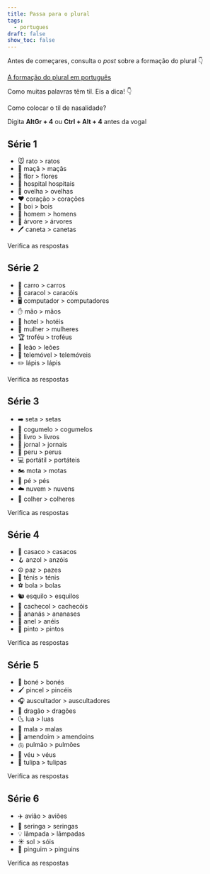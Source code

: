 ```yaml
---
title: Passa para o plural
tags:
  - portugues
draft: false
show_toc: false
---
```

Antes de começares, consulta o *post* sobre a formação do plural 👇

[A formação do plural em português
](https://laurarubio.net/posts/a-formacao-do-plural-em-portugues/)


Como muitas palavras têm til. Eis a dica!  👇

<article> 
Como colocar o til de nasalidade?

Digita **AltGr + 4** ou **Ctrl + Alt + 4** antes da vogal
</article>

## Série 1
- <e-moji>🐭</e-moji> rato > <e-answer readonly>ratos</e-answer>
- <e-moji>🍏</e-moji> maçã > <e-answer>maçãs</e-answer>
- <e-moji>🌸</e-moji> flor > <e-answer>flores</e-answer>
- <e-moji>🏥</e-moji> hospital <e-answer>hospitais</e-answer>
- <e-moji>🐑</e-moji> ovelha > <e-answer>ovelhas</e-answer>
- <e-moji>❤️</e-moji> coração > <e-answer>corações</e-answer>
- <e-moji>🐂</e-moji> boi > <e-answer>bois</e-answer>
- <e-moji>👨</e-moji> homem > <e-answer>homens</e-answer>
- <e-moji>🌳</e-moji> árvore > <e-answer>árvores</e-answer>
- <e-moji>🖊️</e-moji> caneta > <e-answer>canetas</e-answer> 

<e-validate>Verifica as respostas</e-validate>

## Série 2
- <e-moji>🚗</e-moji> carro > <e-answer>carros</e-answer>
- <e-moji>🐌</e-moji> caracol > <e-answer>caracóis</e-answer>
- <e-moji>🖥️</e-moji> computador > <e-answer>computadores</e-answer>
- <e-moji>✋</e-moji> mão > <e-answer>mãos</e-answer>
- <e-moji>🏨</e-moji> hotel > <e-answer>hotéis</e-answer>
- <e-moji>👩</e-moji> mulher > <e-answer>mulheres</e-answer>
- <e-moji>🏆</e-moji> troféu > <e-answer>troféus</e-answer>
- <e-moji>🦁</e-moji> leão > <e-answer>leões</e-answer>
- <e-moji>📱</e-moji> telemóvel > <e-answer>telemóveis</e-answer>
- <e-moji>✏️</e-moji> lápis > <e-answer>lápis</e-answer>

<e-validate>Verifica as respostas</e-validate>

## Série 3
- <e-moji>➡️</e-moji> seta >  <e-answer>setas</e-answer>
- <e-moji>🍄</e-moji> cogumelo > <e-answer>cogumelos</e-answer>
- <e-moji>📗</e-moji> livro > <e-answer>livros</e-answer>
- <e-moji>📰</e-moji> jornal > <e-answer>jornais</e-answer>
- <e-moji>🦃</e-moji> peru > <e-answer>perus</e-answer>
- <e-moji>💻</e-moji> portátil > <e-answer>portáteis</e-answer>
- <e-moji>🏍️</e-moji> mota > <e-answer>motas</e-answer>
- <e-moji>🦶</e-moji> pé >  <e-answer>pés</e-answer>
- <e-moji>☁️</e-moji> nuvem > <e-answer>nuvens</e-answer>
- <e-moji>🥄</e-moji> colher > <e-answer>colheres</e-answer>

<e-validate>Verifica as respostas</e-validate>

## Série 4
- <e-moji>🧥</e-moji> casaco > <e-answer>casacos</e-answer>
- <e-moji>🪝</e-moji> anzol > <e-answer>anzóis</e-answer>
- <e-moji>☮️</e-moji> paz > <e-answer>pazes</e-answer>
- <e-moji>👟</e-moji> ténis > <e-answer>ténis</e-answer>
- <e-moji>⚽</e-moji> bola > <e-answer>bolas</e-answer>
- <e-moji>🐿️</e-moji> esquilo > <e-answer>esquilos</e-answer>
- <e-moji>🧣</e-moji> cachecol > <e-answer>cachecóis</e-answer>
- <e-moji>🍍</e-moji> ananás > <e-answer>ananases</e-answer>
- <e-moji>💍</e-moji> anel > <e-answer>anéis</e-answer>
- <e-moji>🐤</e-moji> pinto > <e-answer>pintos</e-answer>

<e-validate>Verifica as respostas</e-validate>

## Série 5
- <e-moji>🧢</e-moji> boné > <e-answer>bonés</e-answer>
- <e-moji>🖌️</e-moji> pincel > <e-answer>pincéis</e-answer>
- <e-moji>🎧</e-moji> auscultador > <e-answer>auscultadores</e-answer>
- <e-moji>🐉</e-moji> dragão > <e-answer>dragões</e-answer>
- <e-moji>🌜</e-moji> lua > <e-answer>luas</e-answer>
- <e-moji>🧳</e-moji> mala > <e-answer>malas</e-answer>
- <e-moji>🥜</e-moji> amendoim > <e-answer> amendoins</e-answer>
- <e-moji>🫁</e-moji> pulmão > <e-answer>pulmões</e-answer>
- <e-moji>👰</e-moji> véu > <e-answer>véus</e-answer>
- <e-moji>🌷</e-moji> tulipa > <e-answer>tulipas</e-answer>

<e-validate>Verifica as respostas</e-validate>

## Série 6
- <e-moji>✈️</e-moji> avião > <e-answer>aviões</e-answer>
- <e-moji>💉</e-moji> seringa > <e-answer>seringas</e-answer>
- <e-moji>💡</e-moji> lâmpada > <e-answer>lâmpadas</e-answer>
- <e-moji>☀️</e-moji> sol > <e-answer>sóis</e-answer>
- <e-moji>🐧</e-moji> pinguim > <e-answer>pinguins</e-answer>

<e-validate>Verifica as respostas</e-validate>

